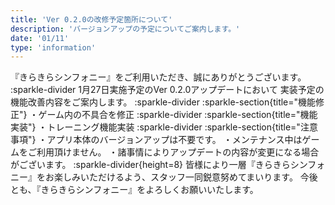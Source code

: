 ```yaml
---
title: 'Ver 0.2.0の改修予定箇所について'
description: 'バージョンアップの予定についてご案内します。'
date: '01/11'
type: 'information'
---
```

『きらきらシンフォニー』をご利用いただき、誠にありがとうございます。
:sparkle-divider
1月27日実施予定のVer 0.2.0アップデートにおいて
実装予定の機能改善内容をご案内します。
:sparkle-divider
:sparkle-section{title="機能修正"}
・ゲーム内の不具合を修正
:sparkle-divider
:sparkle-section{title="機能実装"}
・トレーニング機能実装
:sparkle-divider
:sparkle-section{title="注意事項"}
・アプリ本体のバージョンアップは不要です。
・メンテナンス中はゲームをご利用頂けません。
・諸事情によりアップデートの内容が変更になる場合がございます。
:sparkle-divider{height=8}
皆様により一層『きらきらシンフォニー』をお楽しみいただけるよう、スタッフ一同鋭意努めてまいります。
今後とも、『きらきらシンフォニー』をよろしくお願いいたします。
